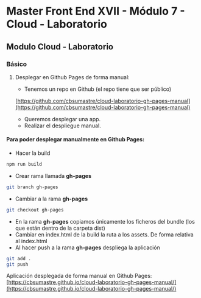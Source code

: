 # Master Front End XVII - Módulo 7 - Cloud - Laboratorio

## Modulo Cloud - Laboratorio

### Básico

1. Desplegar en Github Pages de forma manual:

   - Tenemos un repo en Github (el repo tiene que ser público)

   [https://github.com/cbsumastre/cloud-laboratorio-gh-pages-manual](https://github.com/cbsumastre/cloud-laboratorio-gh-pages-manual)

   - Queremos desplegar una app.
   - Realizar el despliegue manual.

#### Para poder desplegar manualmente en Github Pages:

- Hacer la build

```bash
npm run build
```

- Crear rama llamada **gh-pages**

```bash
git branch gh-pages
```

- Cambiar a la rama **gh-pages**

```bash
git checkout gh-pages
```

- En la rama **gh-pages** copiamos únicamente los ficheros del bundle (los que están dentro de la carpeta dist)
- Cambiar en index.html de la build la ruta a los assets. De forma relativa al index.html
- Al hacer push a la rama **gh-pages** despliega la aplicación

```bash
git add .
git push
```

Aplicación desplegada de forma manual en Github Pages: [https://cbsumastre.github.io/cloud-laboratorio-gh-pages-manual/](https://cbsumastre.github.io/cloud-laboratorio-gh-pages-manual/)
